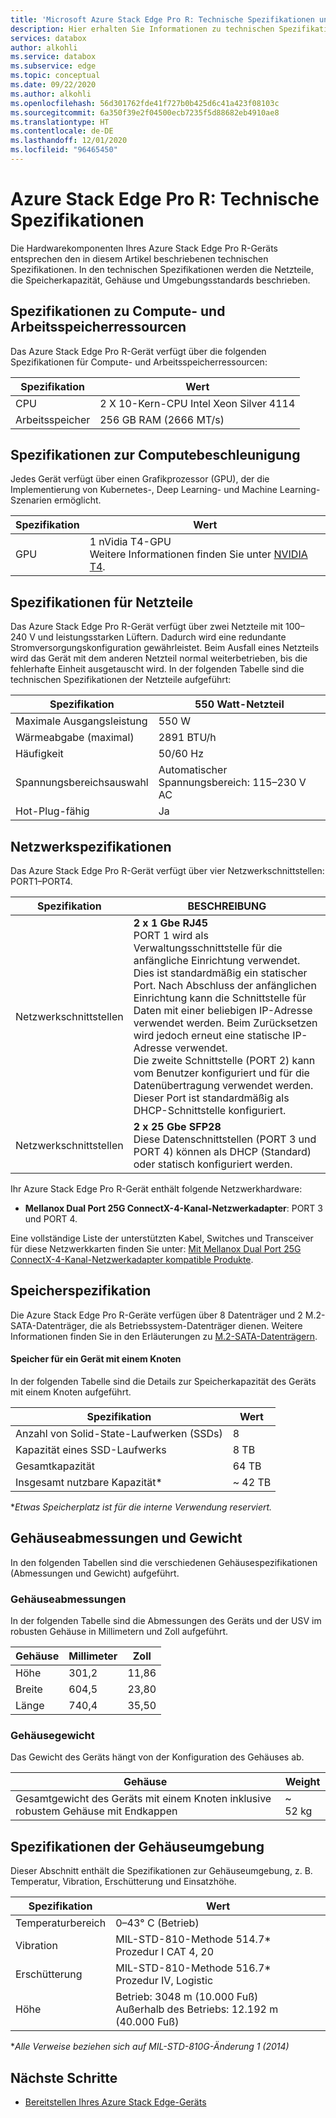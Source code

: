 ```yaml
---
title: 'Microsoft Azure Stack Edge Pro R: Technische Spezifikationen und Compliance | Microsoft-Dokumentation'
description: Hier erhalten Sie Informationen zu technischen Spezifikationen und zur Compliance für Ihr Azure Stack Edge Pro R-Gerät.
services: databox
author: alkohli
ms.service: databox
ms.subservice: edge
ms.topic: conceptual
ms.date: 09/22/2020
ms.author: alkohli
ms.openlocfilehash: 56d301762fde41f727b0b425d6c41a423f08103c
ms.sourcegitcommit: 6a350f39e2f04500ecb7235f5d88682eb4910ae8
ms.translationtype: HT
ms.contentlocale: de-DE
ms.lasthandoff: 12/01/2020
ms.locfileid: "96465450"
---
```

# <a name="azure-stack-edge-pro-r-technical-specifications"></a>Azure Stack Edge Pro R: Technische Spezifikationen

Die Hardwarekomponenten Ihres Azure Stack Edge Pro R-Geräts entsprechen den in diesem Artikel beschriebenen technischen Spezifikationen. In den technischen Spezifikationen werden die Netzteile, die Speicherkapazität, Gehäuse und Umgebungsstandards beschrieben.


## <a name="compute-memory-specifications"></a>Spezifikationen zu Compute- und Arbeitsspeicherressourcen

Das Azure Stack Edge Pro R-Gerät verfügt über die folgenden Spezifikationen für Compute- und Arbeitsspeicherressourcen:

| Spezifikation       | Wert                  |
|---------------------|------------------------|
| CPU    | 2 X 10-Kern-CPU Intel Xeon Silver 4114 |
| Arbeitsspeicher              | 256 GB RAM (2666 MT/s)     |


## <a name="compute-acceleration-specifications"></a>Spezifikationen zur Computebeschleunigung

Jedes Gerät verfügt über einen Grafikprozessor (GPU), der die Implementierung von Kubernetes-, Deep Learning- und Machine Learning-Szenarien ermöglicht.

| Spezifikation           | Wert                  |
|-------------------------|----------------------------|
| GPU   | 1 nVidia T4-GPU <br> Weitere Informationen finden Sie unter [NVIDIA T4](https://www.nvidia.com/en-us/data-center/tesla-t4/).| 

## <a name="power-supply-unit-specifications"></a>Spezifikationen für Netzteile

Das Azure Stack Edge Pro R-Gerät verfügt über zwei Netzteile mit 100–240 V und leistungsstarken Lüftern. Dadurch wird eine redundante Stromversorgungskonfiguration gewährleistet. Beim Ausfall eines Netzteils wird das Gerät mit dem anderen Netzteil normal weiterbetrieben, bis die fehlerhafte Einheit ausgetauscht wird. In der folgenden Tabelle sind die technischen Spezifikationen der Netzteile aufgeführt:

| Spezifikation           | 550 Watt-Netzteil                  |
|-------------------------|----------------------------|
| Maximale Ausgangsleistung    | 550 W                      |
| Wärmeabgabe (maximal)                   | 2891 BTU/h                |
| Häufigkeit               | 50/60 Hz                   |
| Spannungsbereichsauswahl | Automatischer Spannungsbereich: 115–230 V AC |
| Hot-Plug-fähig           | Ja                        |

## <a name="network-specifications"></a>Netzwerkspezifikationen

Das Azure Stack Edge Pro R-Gerät verfügt über vier Netzwerkschnittstellen: PORT1–PORT4. 


|Spezifikation  |BESCHREIBUNG                              |
|----------------------|----------------------------------|
|Netzwerkschnittstellen    |**2 x 1 Gbe RJ45** <br> PORT 1 wird als Verwaltungsschnittstelle für die anfängliche Einrichtung verwendet. Dies ist standardmäßig ein statischer Port. Nach Abschluss der anfänglichen Einrichtung kann die Schnittstelle für Daten mit einer beliebigen IP-Adresse verwendet werden. Beim Zurücksetzen wird jedoch erneut eine statische IP-Adresse verwendet. <br>Die zweite Schnittstelle (PORT 2) kann vom Benutzer konfiguriert und für die Datenübertragung verwendet werden. Dieser Port ist standardmäßig als DHCP-Schnittstelle konfiguriert.     |
|Netzwerkschnittstellen    |**2 x 25 Gbe SFP28** <br> Diese Datenschnittstellen (PORT 3 und PORT 4) können als DHCP (Standard) oder statisch konfiguriert werden.            |

Ihr Azure Stack Edge Pro R-Gerät enthält folgende Netzwerkhardware:

* **Mellanox Dual Port 25G ConnectX-4-Kanal-Netzwerkadapter**: PORT 3 und PORT 4. 

<!--Here are the details for the Mellanox card: MCX4421A-ACAN

| Parameter           | Description                 |
|-------------------------|----------------------------|
| Model    | ConnectX®-4 Lx EN network interface card                      |
| Model Description               | 25GbE dual-port SFP28; PCIe3.0 x8; ROHS R6                    |
| Device Part Number (XR2) | MCX4421A-ACAN  |
| PSID (R640)           | MT_2420110034                         |-->
<!-- confirm w/ Ravi what is this-->

Eine vollständige Liste der unterstützten Kabel, Switches und Transceiver für diese Netzwerkkarten finden Sie unter: [Mit Mellanox Dual Port 25G ConnectX-4-Kanal-Netzwerkadapter kompatible Produkte](https://docs.mellanox.com/display/ConnectX4LxFirmwarev14271016/Firmware+Compatible+Products).

## <a name="storage-specifications"></a>Speicherspezifikation

Die Azure Stack Edge Pro R-Geräte verfügen über 8 Datenträger und 2 M.2-SATA-Datenträger, die als Betriebssystem-Datenträger dienen. Weitere Informationen finden Sie in den Erläuterungen zu [M.2-SATA-Datenträgern](https://en.wikipedia.org/wiki/M.2).

#### <a name="storage-for-1-node-device"></a>Speicher für ein Gerät mit einem Knoten

In der folgenden Tabelle sind die Details zur Speicherkapazität des Geräts mit einem Knoten aufgeführt.

|     Spezifikation                          |     Wert             |
|--------------------------------------------|-----------------------|
|    Anzahl von Solid-State-Laufwerken (SSDs)     |    8                  |
|    Kapazität eines SSD-Laufwerks                     |    8 TB               |
|    Gesamtkapazität                          |    64 TB              |
|    Insgesamt nutzbare Kapazität*                  |    ~ 42 TB          |

**Etwas Speicherplatz ist für die interne Verwendung reserviert.*

<!--#### Storage for 4-node device

The following table has the details for the storage capacity of the 4-node device.

|     Specification                          |     Value             |
|--------------------------------------------|-----------------------|
|    Number of solid-state drives (SSDs)     |    32 (4 X 8 disks for 4 devices)                |
|    Single SSD capacity                     |    8 TB               |
|    Total capacity                          |    256 TB              |
|    Total usable capacity*                  |    ~ 163 TB          |

**After mirroring and parity, and reserving some space for internal use.* -->


## <a name="enclosure-dimensions-and-weight-specifications"></a>Gehäuseabmessungen und Gewicht

In den folgenden Tabellen sind die verschiedenen Gehäusespezifikationen (Abmessungen und Gewicht) aufgeführt.

### <a name="enclosure-dimensions"></a>Gehäuseabmessungen 

In der folgenden Tabelle sind die Abmessungen des Geräts und der USV im robusten Gehäuse in Millimetern und Zoll aufgeführt.

|     Gehäuse     |     Millimeter     |     Zoll     |
|-------------------|---------------------|----------------|
|    Höhe         |    301,2            |    11,86       |
|    Breite          |    604,5            |    23,80       |
|    Länge         |    740,4            |    35,50       |

<!--#### For the 4-node system

For the 4-node system, the servers and the heater are shipped in a 5U case and the UPS are shipped in a 4U case.

The following table lists the dimensions of the 5U device case:  

|     Enclosure     |     Millimeters   |     Inches     |
|-------------------|-------------------|----------------|
|    Height         |    387.4          |    15.25       |
|    Width          |    604.5          |    23.80       |
|    Length         |    901.7          |    35.50       |

The following table lists the dimensions of the 4U UPS case: 

|     Enclosure     |     Millimeters   |     Inches    |
|-------------------|-------------------|---------------|
|    Height         |    342.9          |    13.5       |
|    Width          |    604.5          |   23.80       |
|    Length         |    901.7          |   35.50       |
-->

### <a name="enclosure-weight"></a>Gehäusegewicht 

Das Gewicht des Geräts hängt von der Konfiguration des Gehäuses ab.

|     Gehäuse                                 |     Weight          |
|-----------------------------------------------|---------------------|
|    Gesamtgewicht des Geräts mit einem Knoten inklusive robustem Gehäuse mit Endkappen     |    ~ 52 kg          |

<!--#### For the 4-node system

|     Enclosure                                 |     Weight          |
|-----------------------------------------------|---------------------|
|   Approximate weight of fully populated 4 devices + heater in 5U case     |    ~200 lbs.          |
|   Approximate weight of fully populated 4 UPS in 4U case    |    ~145 lbs.          |
-->

## <a name="enclosure-environment-specifications"></a>Spezifikationen der Gehäuseumgebung

Dieser Abschnitt enthält die Spezifikationen zur Gehäuseumgebung, z. B. Temperatur, Vibration, Erschütterung und Einsatzhöhe.


|     Spezifikation              |     Wert    |
|--------------------------------|-------------------------------------------------------------------|
|     Temperaturbereich          |     0–43° C (Betrieb)    |
|     Vibration                  |     MIL-STD-810-Methode 514.7*<br>Prozedur I CAT 4, 20                  |
|     Erschütterung                      |     MIL-STD-810-Methode 516.7*<br>Prozedur IV, Logistic                 |
|     Höhe                   |     Betrieb:   3048 m (10.000 Fuß)<br>Außerhalb des Betriebs: 12.192 m (40.000 Fuß)          |

**Alle Verweise beziehen sich auf MIL-STD-810G-Änderung 1 (2014)*

## <a name="next-steps"></a>Nächste Schritte

- [Bereitstellen Ihres Azure Stack Edge-Geräts](azure-stack-edge-placeholder.md)
